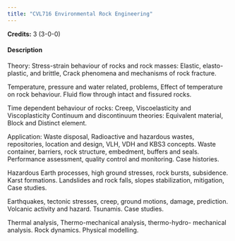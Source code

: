 ```yaml
---
title: "CVL716 Environmental Rock Engineering"
---
```

**Credits:** 3 (3-0-0)

#### Description
Theory: Stress-strain behaviour of rocks and rock masses: Elastic, elasto-plastic, and brittle, Crack phenomena and mechanisms of rock fracture.

Temperature, pressure and water related, problems, Effect of temperature on rock behaviour. Fluid flow through intact and fissured rocks.

Time dependent behaviour of rocks: Creep, Viscoelasticity and Viscoplasticity Continuum and discontinuum theories: Equivalent material, Block and Distinct element.

Application: Waste disposal, Radioactive and hazardous wastes, repositories, location and design, VLH, VDH and KBS3 concepts. Waste container, barriers, rock structure, embedment, buffers and seals. Performance assessment, quality control and monitoring. Case histories.

Hazardous Earth processes, high ground stresses, rock bursts, subsidence. Karst formations. Landslides and rock falls, slopes stabilization, mitigation, Case studies.

Earthquakes, tectonic stresses, creep, ground motions, damage, prediction. Volcanic activity and hazard. Tsunamis. Case studies.

Thermal analysis, Thermo-mechanical analysis, thermo-hydro- mechanical analysis. Rock dynamics. Physical modelling.